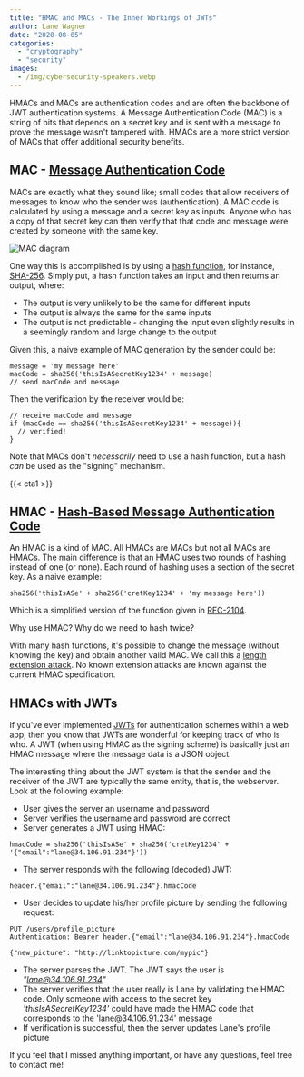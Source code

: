 ```yaml
---
title: "HMAC and MACs - The Inner Workings of JWTs"
author: Lane Wagner
date: "2020-08-05"
categories: 
  - "cryptography"
  - "security"
images:
  - /img/cybersecurity-speakers.webp
---
```


HMACs and MACs are authentication codes and are often the backbone of JWT authentication systems. A Message Authentication Code (MAC) is a string of bits that depends on a secret key and is sent with a message to prove the message wasn't tampered with. HMACs are a more strict version of MACs that offer additional security benefits.

## MAC - [Message Authentication Code](https://en.wikipedia.org/wiki/Message_authentication_code)

MACs are exactly what they sound like; small codes that allow receivers of messages to know who the sender was (authentication). A MAC code is calculated by using a message and a secret key as inputs. Anyone who has a copy of that secret key can then verify that that code and message were created by someone with the same key.

![MAC diagram](/img/Screen-Shot-2019-12-12-at-7.49.24-AM.png)

One way this is accomplished is by using a [hash function,](/cryptography/very-basic-intro-to-hash-functions-sha-256-md-5-etc/) for instance, [SHA-256](/cryptography/how-sha-2-works-step-by-step-sha-256/). Simply put, a hash function takes an input and then returns an output, where:

- The output is very unlikely to be the same for different inputs
- The output is always the same for the same inputs
- The output is not predictable - changing the input even slightly results in a seemingly random and large change to the output

Given this, a naive example of MAC generation by the sender could be:

```
message = 'my message here'
macCode = sha256('thisIsASecretKey1234' + message)
// send macCode and message
```

Then the verification by the receiver would be:

```
// receive macCode and message
if (macCode == sha256('thisIsASecretKey1234' + message)){
  // verified!
}
```

Note that MACs don't _necessarily_ need to use a hash function, but a hash _can_ be used as the "signing" mechanism.

{{< cta1 >}}

## HMAC - [Hash-Based Message Authentication Code](https://en.wikipedia.org/wiki/HMAC)

An HMAC is a kind of MAC. All HMACs are MACs but not all MACs are HMACs. The main difference is that an HMAC uses two rounds of hashing instead of one (or none). Each round of hashing uses a section of the secret key. As a naive example:

```
sha256('thisIsASe' + sha256('cretKey1234' + 'my message here'))
```

Which is a simplified version of the function given in [RFC-2104](https://tools.ietf.org/html/rfc2104).

Why use HMAC? Why do we need to hash twice?

With many hash functions, it's possible to change the message (without knowing the key) and obtain another valid MAC. We call this a [length extension attack](https://en.wikipedia.org/wiki/Length_extension_attack). No known extension attacks are known against the current HMAC specification.

## HMACs with JWTs

If you've ever implemented [JWTs](https://en.wikipedia.org/wiki/JSON_Web_Token) for authentication schemes within a web app, then you know that JWTs are wonderful for keeping track of who is who. A JWT (when using HMAC as the signing scheme) is basically just an HMAC message where the message data is a JSON object.

The interesting thing about the JWT system is that the sender and the receiver of the JWT are typically the same entity, that is, the webserver. Look at the following example:

- User gives the server an username and password
- Server verifies the username and password are correct
- Server generates a JWT using HMAC:

```
hmacCode = sha256('thisIsASe' + sha256('cretKey1234' + '{"email":"lane@34.106.91.234"}'))
```

- The server responds with the following (decoded) JWT:

```
header.{"email":"lane@34.106.91.234"}.hmacCode
```

- User decides to update his/her profile picture by sending the following request:

```
PUT /users/profile_picture
Authentication: Bearer header.{"email":"lane@34.106.91.234"}.hmacCode

{"new_picture": "http://linktopicture.com/mypic"}
```

- The server parses the JWT. The JWT says the user is _"lane@34.106.91.234"_
- The server verifies that the user really is Lane by validating the HMAC code. Only someone with access to the secret key _'thisIsASecretKey1234'_ could have made the HMAC code that corresponds to the 'lane@34.106.91.234' message
- If verification is successful, then the server updates Lane's profile picture

If you feel that I missed anything important, or have any questions, feel free to contact me!
